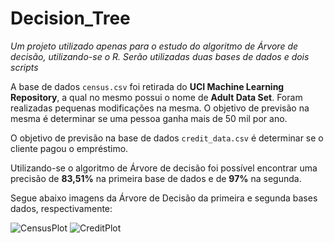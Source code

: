 # Decision_Tree

*Um projeto utilizado apenas para o estudo do algoritmo de Árvore de decisão, utilizando-se o R. Serão utilizadas duas bases de dados e dois scripts*

A base de dados `census.csv` foi retirada do **UCI Machine Learning Repository**, a qual no mesmo possui o nome de **Adult Data Set**. Foram realizadas pequenas modificações na mesma. O objetivo de previsão na mesma é determinar se uma pessoa ganha mais de 50 mil por ano. 

O objetivo de previsão na base de dados `credit_data.csv` é determinar se o cliente pagou o empréstimo.

Utilizando-se o algoritmo de Árvore de decisão foi possível encontrar uma precisão de **83,51%** na primeira base de dados e de **97%** na segunda.

Segue abaixo imagens da Árvore de Decisão da primeira e segunda bases dados, respectivamente:

![CensusPlot](https://user-images.githubusercontent.com/75131562/101822638-62e6c480-3b08-11eb-8d45-7138c4630d60.png)
![CreditPlot](https://user-images.githubusercontent.com/75131562/101822665-72fea400-3b08-11eb-847b-011933d9f3f8.png)
